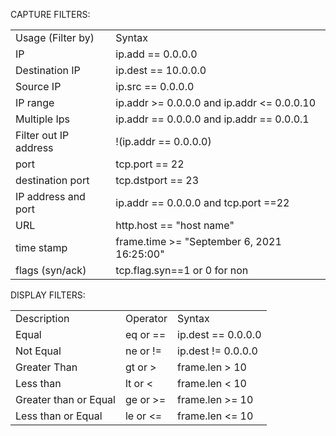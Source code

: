 CAPTURE FILTERS: 

|   |   |
|---|---|
|Usage (Filter by)|Syntax|
|IP|ip.add == 0.0.0.0|
|Destination IP|ip.dest == 10.0.0.0|
|Source IP|ip.src == 0.0.0.0|
|IP range|ip.addr >= 0.0.0.0 and ip.addr <= 0.0.0.10|
|Multiple Ips|ip.addr == 0.0.0.0 and ip.addr == 0.0.0.1|
|Filter out IP address|!(ip.addr == 0.0.0.0)|
|port|tcp.port == 22|
|destination port|tcp.dstport == 23|
|IP address and port|ip.addr == 0.0.0.0 and tcp.port ==22|
|URL|http.host == "host name"|
|time stamp|frame.time >= "September 6, 2021 16:25:00"|
|flags (syn/ack)|tcp.flag.syn==1 or 0 for non|

DISPLAY FILTERS: 

|   |   |   |
|---|---|---|
|Description|Operator|Syntax|
|Equal|eq or ==|ip.dest == 0.0.0.0|
|Not Equal|ne or !=|ip.dest != 0.0.0.0|
|Greater Than|gt or >|frame.len > 10|
|Less than|lt or <|frame.len < 10|
|Greater than or Equal|ge or >=|frame.len >= 10|
|Less than or Equal|le or <=|frame.len <= 10|
